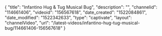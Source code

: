 {
    "title": "Infantino Hug & Tug Musical Bug",
    "description": "",
    "channelid": "114661406",
    "videoid": "156567618",
    "date_created": "1522084861",
    "date_modified": "1522342633",
    "type": "captivate",
    "layout": "channelVideo",
    "url": "\/latest-videos\/infantino-hug-tug-musical-bug\/114661406-156567618"
}
